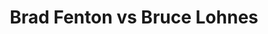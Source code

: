 ---
title: Brad Fenton vs Bruce Lohnes
player1:
  name: Fenton, Brad
  percent: 95
  wins: 0
  losses: 2
player2:
  name: Lohnes, Bruce
  percent: 91
  wins: 2
  losses: 0
games:
- player1:
    team: BC
    position: Lead
    percent: 100
    win: 0
    loss: 1
  player2:
    team: NS
    position: Third
    percent: 86
    win: 1
    loss: 0
  event: Brier
  year: 2004
  draw: Round Robin(17)
  score: NS 6 - BC 5
- player1:
    team: BC
    position: Lead
    percent: 90
    win: 0
    loss: 1
  player2:
    team: NS
    position: Third
    percent: 95
    win: 1
    loss: 0
  event: Brier
  year: 2004
  draw: Semi-Final(21)
  score: NS 7 - BC 4
- player1:
    team: PCH
    position: Lead
    percent: 95
    win: 0
    loss: 1
  player2:
    team: DAC
    position: Third
    percent: 80
    win: 1
    loss: 0
  event: Trials (Men)
  year: 2005
  draw: Round Robin(18)
  score: DAC 11 - PCH 6
---